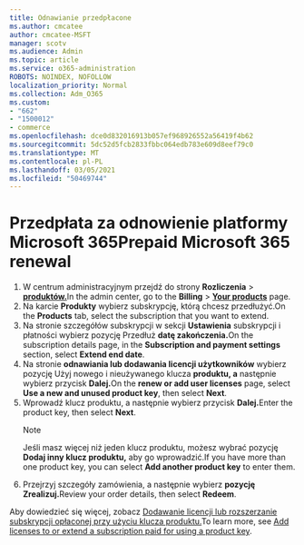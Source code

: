 ```yaml
---
title: Odnawianie przedpłacone
ms.author: cmcatee
author: cmcatee-MSFT
manager: scotv
ms.audience: Admin
ms.topic: article
ms.service: o365-administration
ROBOTS: NOINDEX, NOFOLLOW
localization_priority: Normal
ms.collection: Adm_O365
ms.custom:
- "662"
- "1500012"
- commerce
ms.openlocfilehash: dce0d832016913b057ef968926552a56419f4b62
ms.sourcegitcommit: 5dc52d5fcb2833fbbc064edb783e609d8eef79c0
ms.translationtype: MT
ms.contentlocale: pl-PL
ms.lasthandoff: 03/05/2021
ms.locfileid: "50469744"
---
```

# <a name="prepaid-microsoft-365-renewal"></a><span data-ttu-id="92800-102">Przedpłata za odnowienie platformy Microsoft 365</span><span class="sxs-lookup"><span data-stu-id="92800-102">Prepaid Microsoft 365 renewal</span></span>

1. <span data-ttu-id="92800-103">W centrum administracyjnym przejdź do strony **Rozliczenia** \> **[produktów.](https://go.microsoft.com/fwlink/p/?linkid=842054)**</span><span class="sxs-lookup"><span data-stu-id="92800-103">In the admin center, go to the **Billing** \> **[Your products](https://go.microsoft.com/fwlink/p/?linkid=842054)** page.</span></span>
2. <span data-ttu-id="92800-104">Na karcie **Produkty** wybierz subskrypcję, którą chcesz przedłużyć.</span><span class="sxs-lookup"><span data-stu-id="92800-104">On the **Products** tab, select the subscription that you want to extend.</span></span>
3. <span data-ttu-id="92800-105">Na stronie szczegółów subskrypcji w sekcji **Ustawienia** subskrypcji i płatności wybierz pozycję Przedłuż **datę zakończenia.**</span><span class="sxs-lookup"><span data-stu-id="92800-105">On the subscription details page, in the **Subscription and payment settings** section, select **Extend end date**.</span></span>
4. <span data-ttu-id="92800-106">Na stronie **odnawiania lub dodawania licencji użytkowników** wybierz pozycję Użyj nowego i nieużywanego klucza **produktu, a** następnie wybierz przycisk **Dalej.**</span><span class="sxs-lookup"><span data-stu-id="92800-106">On the **renew or add user licenses** page, select **Use a new and unused product key**, then select **Next**.</span></span>
5. <span data-ttu-id="92800-107">Wprowadź klucz produktu, a następnie wybierz przycisk **Dalej.**</span><span class="sxs-lookup"><span data-stu-id="92800-107">Enter the product key, then select **Next**.</span></span>
    > [!NOTE]
    > <span data-ttu-id="92800-108">Jeśli masz więcej niż jeden klucz produktu, możesz wybrać pozycję **Dodaj inny klucz produktu,** aby go wprowadzić.</span><span class="sxs-lookup"><span data-stu-id="92800-108">If you have more than one product key, you can select **Add another product key** to enter them.</span></span>
6. <span data-ttu-id="92800-109">Przejrzyj szczegóły zamówienia, a następnie wybierz **pozycję Zrealizuj.**</span><span class="sxs-lookup"><span data-stu-id="92800-109">Review your order details, then select **Redeem**.</span></span>

<span data-ttu-id="92800-110">Aby dowiedzieć się więcej, zobacz [Dodawanie licencji lub rozszerzanie subskrypcji opłaconej przy użyciu klucza produktu.](https://docs.microsoft.com/microsoft-365/commerce/licenses/add-licenses-using-product-key)</span><span class="sxs-lookup"><span data-stu-id="92800-110">To learn more, see [Add licenses to or extend a subscription paid for using a product key](https://docs.microsoft.com/microsoft-365/commerce/licenses/add-licenses-using-product-key).</span></span>